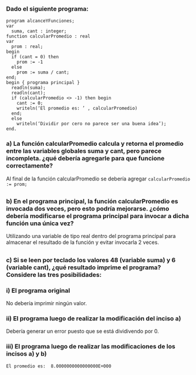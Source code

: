 ### Dado el siguiente programa:
```
program alcanceYFunciones;
var
  suma, cant : integer;
function calcularPromedio : real
var
  prom : real;
begin
  if (cant = 0) then
    prom := -1
  else
    prom := suma / cant;
end;
begin { programa principal }
  readln(suma);
  readln(cant);
  if (calcularPromedio <> -1) then begin
    cant := 0;
    writeln(‘El promedio es: ’ , calcularPromedio)
  end;
  else
    writeln(‘Dividir por cero no parece ser una buena idea’);
end.
```
### a) La función calcularPromedio calcula y retorna el promedio entre las variables globales suma y cant, pero parece incompleta. ¿qué debería agregarle para que funcione correctamente?
Al final de la función calcularPromedio se debería agregar `calcularPromedio := prom;`
##
### b) En el programa principal, la función calcularPromedio es invocada dos veces, pero esto podría mejorarse. ¿cómo debería modificarse el programa principal para invocar a dicha función una única vez?
Utilizando una variable de tipo real dentro del programa principal para almacenar el resultado de la función y evitar invocarla 2 veces.
##
### c) Si se leen por teclado los valores 48 (variable suma) y 6 (variable cant), ¿qué resultado imprime el programa? Considere las tres posibilidades:

### i) El programa original
No debería imprimir ningún valor.

### ii) El programa luego de realizar la modificación del inciso a)
Debería generar un error puesto que se está dividivendo por 0.

### iii) El programa luego de realizar las modificaciones de los incisos a) y b)
`El promedio es:  8.0000000000000000E+000`
